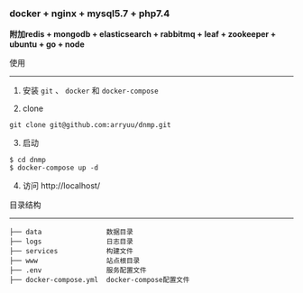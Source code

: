 ### docker + nginx + mysql5.7 + php7.4**附加redis + mongodb + elasticsearch + rabbitmq + leaf + zookeeper + ubuntu + go + node**使用____1. 安装 `git` 、 `docker` 和 `docker-compose`2. clone```git clone git@github.com:arryuu/dnmp.git```3. 启动```$ cd dnmp$ docker-compose up -d```4. 访问 http://localhost/目录结构____```├── data                数据目录├── logs                日志目录├── services            构建文件├── www                 站点根目录├── .env                服务配置文件├── docker-compose.yml  docker-compose配置文件```